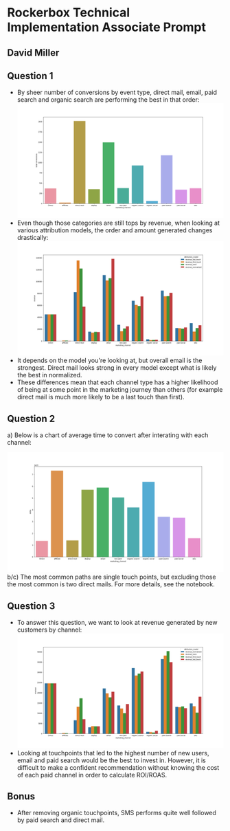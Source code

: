 # Rockerbox Technical Implementation Associate Prompt
## David Miller

## Question 1
* By sheer number of conversions by event type, direct mail, email, paid search and organic search are performing the best in that order:
![](Plots/convs_by_channel.PNG)
* Even though those categories are still tops by revenue, when looking at various attribution models, the order and amount generated changes drastically:
![](Plots/revenue_by_channel.png)
* It depends on the model you're looking at, but overall email is the strongest. Direct mail looks strong in every model except what is likely the best in normalized.
* These differences mean that each channel type has a higher likelihood of being at some point in the marketing journey than others (for example direct mail is much more likely to be a last touch than first).

## Question 2
a) Below is a chart of average time to convert after interating with each channel:

![](Plots/avg_time_by_channel.png)
b/c) The most common paths are single touch points, but excluding those the most common is two direct mails. For more details, see the notebook.

## Question 3
* To answer this question, we want to look at revenue generated by new customers by channel:
![](Plots/new_revenue_by_channel.png)
* Looking at touchpoints that led to the highest number of new users, email and paid search would be the best to invest in. However, it is difficult to make a confident recommendation without knowing the cost of each paid channel in order to calculate ROI/ROAS.

## Bonus
* After removing organic touchpoints, SMS performs quite well followed by paid search and direct mail.
